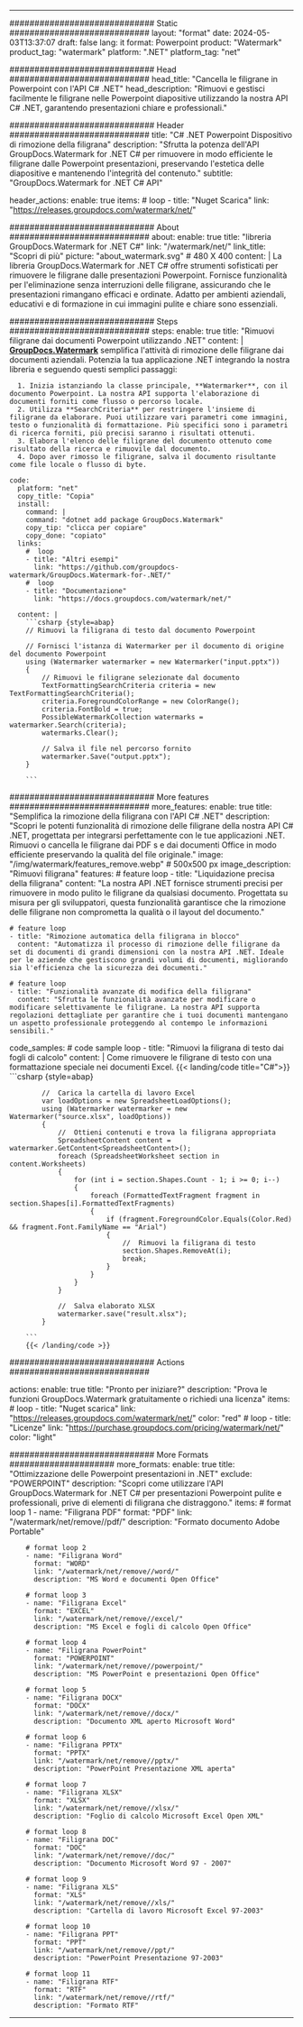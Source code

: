 
---
############################# Static ############################
layout: "format"
date:  2024-05-03T13:37:07
draft: false
lang: it
format: Powerpoint
product: "Watermark"
product_tag: "watermark"
platform: ".NET"
platform_tag: "net"

############################# Head ############################
head_title: "Cancella le filigrane in Powerpoint con l'API C# .NET"
head_description: "Rimuovi e gestisci facilmente le filigrane nelle Powerpoint diapositive utilizzando la nostra API C# .NET, garantendo presentazioni chiare e professionali."

############################# Header ############################
title: "C# .NET Powerpoint Dispositivo di rimozione della filigrana" 
description: "Sfrutta la potenza dell'API GroupDocs.Watermark for .NET C# per rimuovere in modo efficiente le filigrane dalle Powerpoint presentazioni, preservando l'estetica delle diapositive e mantenendo l'integrità del contenuto."
subtitle: "GroupDocs.Watermark for .NET C# API" 

header_actions:
  enable: true
  items:
    #  loop
    - title: "Nuget Scarica"
      link: "https://releases.groupdocs.com/watermark/net/"
      
############################# About ############################
about:
    enable: true
    title: "libreria GroupDocs.Watermark for .NET C#"
    link: "/watermark/net/"
    link_title: "Scopri di più"
    picture: "about_watermark.svg" # 480 X 400
    content: |
       La libreria GroupDocs.Watermark for .NET C# offre strumenti sofisticati per rimuovere le filigrane dalle presentazioni Powerpoint. Fornisce funzionalità per l'eliminazione senza interruzioni delle filigrane, assicurando che le presentazioni rimangano efficaci e ordinate. Adatto per ambienti aziendali, educativi e di formazione in cui immagini pulite e chiare sono essenziali.

############################# Steps ############################
steps:
    enable: true
    title: "Rimuovi filigrane dai documenti Powerpoint utilizzando .NET"
    content: |
      **[GroupDocs.Watermark](https://products.groupdocs.com/watermark/net/)** semplifica l'attività di rimozione delle filigrane dai documenti aziendali. Potenzia la tua applicazione .NET integrando la nostra libreria e seguendo questi semplici passaggi:
      
      1. Inizia istanziando la classe principale, **Watermarker**, con il documento Powerpoint. La nostra API supporta l'elaborazione di documenti forniti come flusso o percorso locale.
      2. Utilizza **SearchCriteria** per restringere l'insieme di filigrane da elaborare. Puoi utilizzare vari parametri come immagini, testo o funzionalità di formattazione. Più specifici sono i parametri di ricerca forniti, più precisi saranno i risultati ottenuti.
      3. Elabora l'elenco delle filigrane del documento ottenuto come risultato della ricerca e rimuovile dal documento.
      4. Dopo aver rimosso le filigrane, salva il documento risultante come file locale o flusso di byte.
   
    code:
      platform: "net"
      copy_title: "Copia"
      install:
        command: |
        command: "dotnet add package GroupDocs.Watermark"
        copy_tip: "clicca per copiare"
        copy_done: "copiato"
      links:
        #  loop
        - title: "Altri esempi"
          link: "https://github.com/groupdocs-watermark/GroupDocs.Watermark-for-.NET/"
        #  loop
        - title: "Documentazione"
          link: "https://docs.groupdocs.com/watermark/net/"
          
      content: |
        ```csharp {style=abap}
        // Rimuovi la filigrana di testo dal documento Powerpoint

        // Fornisci l'istanza di Watermarker per il documento di origine del documento Powerpoint
        using (Watermarker watermarker = new Watermarker("input.pptx"))
        {
            // Rimuovi le filigrane selezionate dal documento
            TextFormattingSearchCriteria criteria = new TextFormattingSearchCriteria();
            criteria.ForegroundColorRange = new ColorRange();
            criteria.FontBold = true;
            PossibleWatermarkCollection watermarks = watermarker.Search(criteria);
            watermarks.Clear();

            // Salva il file nel percorso fornito
            watermarker.Save("output.pptx");
        }
        
        ```            

############################# More features ############################
more_features:
  enable: true
  title: "Semplifica la rimozione della filigrana con l'API C# .NET"
  description: "Scopri le potenti funzionalità di rimozione delle filigrane della nostra API C# .NET, progettata per integrarsi perfettamente con le tue applicazioni .NET. Rimuovi o cancella le filigrane dai PDF s e dai documenti Office in modo efficiente preservando la qualità del file originale."
  image: "/img/watermark/features_remove.webp" # 500x500 px
  image_description: "Rimuovi filigrana"
  features:
    # feature loop
    - title: "Liquidazione precisa della filigrana"
      content: "La nostra API .NET fornisce strumenti precisi per rimuovere in modo pulito le filigrane da qualsiasi documento. Progettata su misura per gli sviluppatori, questa funzionalità garantisce che la rimozione delle filigrane non comprometta la qualità o il layout del documento."

    # feature loop
    - title: "Rimozione automatica della filigrana in blocco"
      content: "Automatizza il processo di rimozione delle filigrane da set di documenti di grandi dimensioni con la nostra API .NET. Ideale per le aziende che gestiscono grandi volumi di documenti, migliorando sia l'efficienza che la sicurezza dei documenti."

    # feature loop
    - title: "Funzionalità avanzate di modifica della filigrana"
      content: "Sfrutta le funzionalità avanzate per modificare o modificare selettivamente le filigrane. La nostra API supporta regolazioni dettagliate per garantire che i tuoi documenti mantengano un aspetto professionale proteggendo al contempo le informazioni sensibili."
      
  code_samples:
    # code sample loop
    - title: "Rimuovi la filigrana di testo dai fogli di calcolo"
      content: |
        Come rimuovere le filigrane di testo con una formattazione speciale nei documenti Excel.
        {{< landing/code title="C#">}}
        ```csharp {style=abap}
        
            //  Carica la cartella di lavoro Excel
            var loadOptions = new SpreadsheetLoadOptions();
            using (Watermarker watermarker = new Watermarker("source.xlsx", loadOptions))
            {
                //  Ottieni contenuti e trova la filigrana appropriata
                SpreadsheetContent content = watermarker.GetContent<SpreadsheetContent>();
                foreach (SpreadsheetWorksheet section in content.Worksheets)
                {
                    for (int i = section.Shapes.Count - 1; i >= 0; i--)
                    {
                        foreach (FormattedTextFragment fragment in section.Shapes[i].FormattedTextFragments)
                        {
                            if (fragment.ForegroundColor.Equals(Color.Red) && fragment.Font.FamilyName == "Arial")
                            {
                                //  Rimuovi la filigrana di testo
                                section.Shapes.RemoveAt(i);
                                break;
                            }
                        }
                    }
                }

                //  Salva elaborato XLSX
                watermarker.save("result.xlsx");
            }

        ```
        {{< /landing/code >}}


############################# Actions ############################

actions:
  enable: true
  title: "Pronto per iniziare?"
  description: "Prova le funzioni GroupDocs.Watermark gratuitamente o richiedi una licenza"
  items:
    #  loop
    - title: "Nuget scarica"
      link: "https://releases.groupdocs.com/watermark/net/"
      color: "red"
        #  loop
    - title: "Licenze"
      link: "https://purchase.groupdocs.com/pricing/watermark/net/"
      color: "light"


############################# More Formats #####################
more_formats:
    enable: true
    title: "Ottimizzazione delle Powerpoint presentazioni in .NET"
    exclude: "POWERPOINT"
    description: "Scopri come utilizzare l'API GroupDocs.Watermark for .NET C# per presentazioni Powerpoint pulite e professionali, prive di elementi di filigrana che distraggono."
    items: 
        # format loop 1
        - name: "Filigrana PDF"
          format: "PDF"
          link: "/watermark/net/remove//pdf/"
          description: "Formato documento Adobe Portable"

        # format loop 2
        - name: "Filigrana Word"
          format: "WORD"
          link: "/watermark/net/remove//word/"
          description: "MS Word e documenti Open Office"
          
        # format loop 3
        - name: "Filigrana Excel"
          format: "EXCEL"
          link: "/watermark/net/remove//excel/"
          description: "MS Excel e fogli di calcolo Open Office"

        # format loop 4
        - name: "Filigrana PowerPoint"
          format: "POWERPOINT"
          link: "/watermark/net/remove//powerpoint/"
          description: "MS PowerPoint e presentazioni Open Office"

        # format loop 5
        - name: "Filigrana DOCX"
          format: "DOCX"
          link: "/watermark/net/remove//docx/"
          description: "Documento XML aperto Microsoft Word"
          
        # format loop 6
        - name: "Filigrana PPTX"
          format: "PPTX"
          link: "/watermark/net/remove//pptx/"
          description: "PowerPoint Presentazione XML aperta"
          
        # format loop 7
        - name: "Filigrana XLSX"
          format: "XLSX"
          link: "/watermark/net/remove//xlsx/"
          description: "Foglio di calcolo Microsoft Excel Open XML"

        # format loop 8
        - name: "Filigrana DOC"
          format: "DOC"
          link: "/watermark/net/remove//doc/"
          description: "Documento Microsoft Word 97 - 2007"

        # format loop 9
        - name: "Filigrana XLS"
          format: "XLS"
          link: "/watermark/net/remove//xls/"
          description: "Cartella di lavoro Microsoft Excel 97-2003"

        # format loop 10
        - name: "Filigrana PPT"
          format: "PPT"
          link: "/watermark/net/remove//ppt/"
          description: "PowerPoint Presentazione 97-2003"

        # format loop 11
        - name: "Filigrana RTF"
          format: "RTF"
          link: "/watermark/net/remove//rtf/"
          description: "Formato RTF"

---